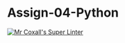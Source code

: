 # Assign-04-Python

[![Mr Coxall's Super Linter](https://github.com/ICS3U-C-Programming-AnastasiaFP/Assign-04-Python/workflows/Mr%20Coxall's%20Super%20Linter/badge.svg)](https://github.com/ICS3U-C-Programming-AnastasiaFP/Assign-04-Python//actions/)
